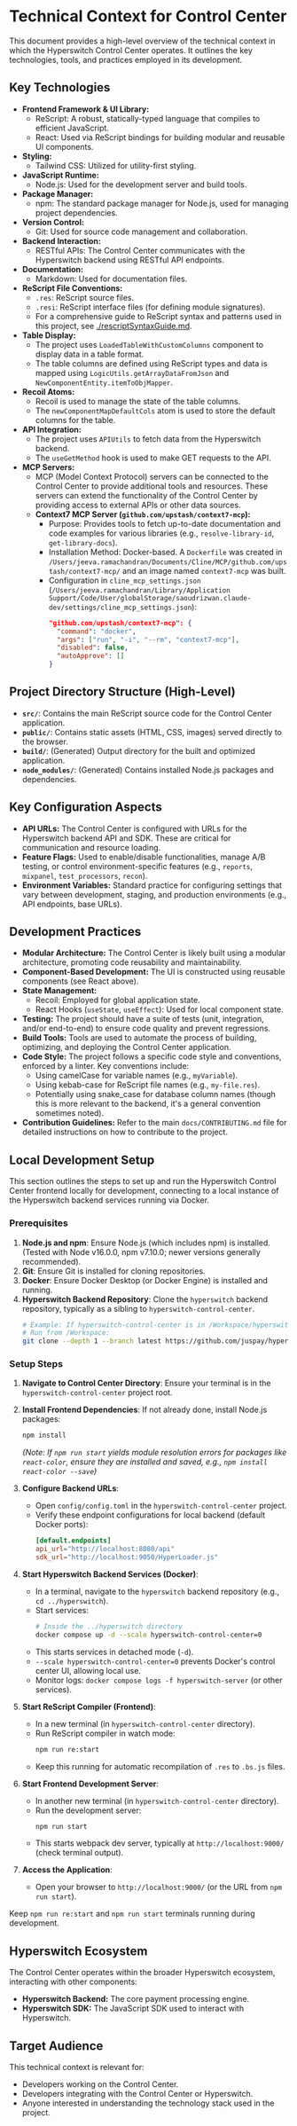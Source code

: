 # Technical Context for Control Center

This document provides a high-level overview of the technical context in which the Hyperswitch Control Center operates. It outlines the key technologies, tools, and practices employed in its development.

## Key Technologies

- **Frontend Framework & UI Library:**
  - ReScript: A robust, statically-typed language that compiles to efficient JavaScript.
  - React: Used via ReScript bindings for building modular and reusable UI components.
- **Styling:**
  - Tailwind CSS: Utilized for utility-first styling.
- **JavaScript Runtime:**
  - Node.js: Used for the development server and build tools.
- **Package Manager:**
  - npm: The standard package manager for Node.js, used for managing project dependencies.
- **Version Control:**
  - Git: Used for source code management and collaboration.
- **Backend Interaction:**
  - RESTful APIs: The Control Center communicates with the Hyperswitch backend using RESTful API endpoints.
- **Documentation:**
  - Markdown: Used for documentation files.
- **ReScript File Conventions:**
  - `.res`: ReScript source files.
  - `.resi`: ReScript interface files (for defining module signatures).
  - For a comprehensive guide to ReScript syntax and patterns used in this project, see [./rescriptSyntaxGuide.md](./rescriptSyntaxGuide.md).
- **Table Display:**
    - The project uses `LoadedTableWithCustomColumns` component to display data in a table format.
    - The table columns are defined using ReScript types and data is mapped using `LogicUtils.getArrayDataFromJson` and `NewComponentEntity.itemToObjMapper`.
- **Recoil Atoms:**
    - Recoil is used to manage the state of the table columns.
    - The `newComponentMapDefaultCols` atom is used to store the default columns for the table.
- **API Integration:**
    - The project uses `APIUtils` to fetch data from the Hyperswitch backend.
    - The `useGetMethod` hook is used to make GET requests to the API.
- **MCP Servers:**
  - MCP (Model Context Protocol) servers can be connected to the Control Center to provide additional tools and resources. These servers can extend the functionality of the Control Center by providing access to external APIs or other data sources.
  - **Context7 MCP Server (`github.com/upstash/context7-mcp`):**
    - Purpose: Provides tools to fetch up-to-date documentation and code examples for various libraries (e.g., `resolve-library-id`, `get-library-docs`).
    - Installation Method: Docker-based. A `Dockerfile` was created in `/Users/jeeva.ramachandran/Documents/Cline/MCP/github.com/upstash/context7-mcp/` and an image named `context7-mcp` was built.
    - Configuration in `cline_mcp_settings.json` (`/Users/jeeva.ramachandran/Library/Application Support/Code/User/globalStorage/saoudrizwan.claude-dev/settings/cline_mcp_settings.json`):
      ```json
      "github.com/upstash/context7-mcp": {
        "command": "docker",
        "args": ["run", "-i", "--rm", "context7-mcp"],
        "disabled": false,
        "autoApprove": []
      }
      ```

## Project Directory Structure (High-Level)

- **`src/`**: Contains the main ReScript source code for the Control Center application.
- **`public/`**: Contains static assets (HTML, CSS, images) served directly to the browser.
- **`build/`**: (Generated) Output directory for the built and optimized application.
- **`node_modules/`**: (Generated) Contains installed Node.js packages and dependencies.

## Key Configuration Aspects

- **API URLs:** The Control Center is configured with URLs for the Hyperswitch backend API and SDK. These are critical for communication and resource loading.
- **Feature Flags:** Used to enable/disable functionalities, manage A/B testing, or control environment-specific features (e.g., `reports`, `mixpanel`, `test_processors`, `recon`).
- **Environment Variables:** Standard practice for configuring settings that vary between development, staging, and production environments (e.g., API endpoints, base URLs).

## Development Practices

- **Modular Architecture:** The Control Center is likely built using a modular architecture, promoting code reusability and maintainability.
- **Component-Based Development:** The UI is constructed using reusable components (see React above).
- **State Management:**
  - Recoil: Employed for global application state.
  - React Hooks (`useState`, `useEffect`): Used for local component state.
- **Testing:** The project should have a suite of tests (unit, integration, and/or end-to-end) to ensure code quality and prevent regressions.
- **Build Tools:** Tools are used to automate the process of building, optimizing, and deploying the Control Center application.
- **Code Style:** The project follows a specific code style and conventions, enforced by a linter. Key conventions include:
  - Using camelCase for variable names (e.g., `myVariable`).
  - Using kebab-case for ReScript file names (e.g., `my-file.res`).
  - Potentially using snake_case for database column names (though this is more relevant to the backend, it's a general convention sometimes noted).
- **Contribution Guidelines:** Refer to the main `docs/CONTRIBUTING.md` file for detailed instructions on how to contribute to the project.

## Local Development Setup

This section outlines the steps to set up and run the Hyperswitch Control Center frontend locally for development, connecting to a local instance of the Hyperswitch backend services running via Docker.

### Prerequisites

1.  **Node.js and npm**: Ensure Node.js (which includes npm) is installed. (Tested with Node v16.0.0, npm v7.10.0; newer versions generally recommended).
2.  **Git**: Ensure Git is installed for cloning repositories.
3.  **Docker**: Ensure Docker Desktop (or Docker Engine) is installed and running.
4.  **Hyperswitch Backend Repository**: Clone the `hyperswitch` backend repository, typically as a sibling to `hyperswitch-control-center`.
    ```bash
    # Example: If hyperswitch-control-center is in /Workspace/hyperswitch-control-center
    # Run from /Workspace:
    git clone --depth 1 --branch latest https://github.com/juspay/hyperswitch
    ```

### Setup Steps

1.  **Navigate to Control Center Directory**:
    Ensure your terminal is in the `hyperswitch-control-center` project root.

2.  **Install Frontend Dependencies**:
    If not already done, install Node.js packages:

    ```bash
    npm install
    ```

    _(Note: If `npm run start` yields module resolution errors for packages like `react-color`, ensure they are installed and saved, e.g., `npm install react-color --save`)_

3.  **Configure Backend URLs**:

    - Open `config/config.toml` in the `hyperswitch-control-center` project.
    - Verify these endpoint configurations for local backend (default Docker ports):
      ```toml
      [default.endpoints]
      api_url="http://localhost:8080/api"
      sdk_url="http://localhost:9050/HyperLoader.js"
      ```

4.  **Start Hyperswitch Backend Services (Docker)**:

    - In a terminal, navigate to the `hyperswitch` backend repository (e.g., `cd ../hyperswitch`).
    - Start services:
      ```bash
      # Inside the ../hyperswitch directory
      docker compose up -d --scale hyperswitch-control-center=0
      ```
    - This starts services in detached mode (`-d`).
    - `--scale hyperswitch-control-center=0` prevents Docker's control center UI, allowing local use.
    - Monitor logs: `docker compose logs -f hyperswitch-server` (or other services).

5.  **Start ReScript Compiler (Frontend)**:

    - In a new terminal (in `hyperswitch-control-center` directory).
    - Run ReScript compiler in watch mode:
      ```bash
      npm run re:start
      ```
    - Keep this running for automatic recompilation of `.res` to `.bs.js` files.

6.  **Start Frontend Development Server**:

    - In another new terminal (in `hyperswitch-control-center` directory).
    - Run the development server:
      ```bash
      npm run start
      ```
    - This starts webpack dev server, typically at `http://localhost:9000/` (check terminal output).

7.  **Access the Application**:
    - Open your browser to `http://localhost:9000/` (or the URL from `npm run start`).

Keep `npm run re:start` and `npm run start` terminals running during development.

## Hyperswitch Ecosystem

The Control Center operates within the broader Hyperswitch ecosystem, interacting with other components:

- **Hyperswitch Backend:** The core payment processing engine.
- **Hyperswitch SDK:** The JavaScript SDK used to interact with Hyperswitch.

## Target Audience

This technical context is relevant for:

- Developers working on the Control Center.
- Developers integrating with the Control Center or Hyperswitch.
- Anyone interested in understanding the technology stack used in the project.
